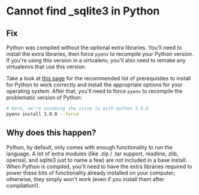 # Cannot find _sqlite3 in Python

## Fix

Python was compiled without the optional extra libraries. You'll need to install the extra libraries, then force `pyenv` to recompile your Python version. If you're using this version in a virtualenv, you'll also need to remake any virtualenvs that use this version.

Take a look at [this page](https://github.com/pyenv/pyenv/wiki/common-build-problems) for the recommended list of prerequisites to install for Python to work correctly and install the appropriate options for your operating system. After that, you'll need to force `pyenv` to recompile the problematic version of Python:

```sh
# Here, we're assuming the issue is with python 3.9.0
pyenv install 3.9.0 --force
```

## Why does this happen?

Python, by default, only comes with enough functionality to run the language. A lot of extra modules (like .zip / .tar support, readline, zlib, openssl, and sqlite3 just to name a few) are not included in a base install. When Python is compiled, you'll need to have the extra libraries required to power these bits of functionality already installed on your computer; otherwise, they simply won't work (even if you install them after compilation!).
